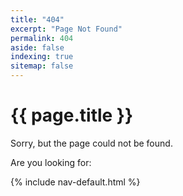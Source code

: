 ```yaml
---
title: "404"
excerpt: "Page Not Found"
permalink: 404
aside: false
indexing: true
sitemap: false
---
```


<h1>{{ page.title }}</h1>

Sorry, but the page could not be found.

Are you looking for:

{% include nav-default.html %}
